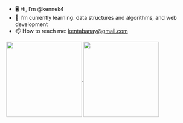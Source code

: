 - 🖥️ Hi, I’m @kennek4
- 🌱 I’m currently learning: data structures and algorithms, and web development
- 📫 How to reach me: kentabanay@gmail.com

<a href="https://github.com/kennek4/github-readme-stats">
  <img height=200 align="center" src="https://github-readme-stats.vercel.app/api?username=kennek4&theme=transparent&rank_icon=github" />
</a>
<a href="https://github.com/kennek4/convoychat">
  <img height=200 align="center" src="https://github-readme-stats.vercel.app/api/top-langs?username=kennek4&layout=compact&langs_count=8&card_width=320&theme=transparent" />
</a>
